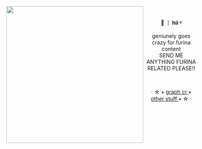 ㅤㅤㅤㅤㅤㅤㅤ
<img align="left" src="https://64.media.tumblr.com/8eee27a6e00bf3d8af3207b545a5ceed/ca8ec97c78d4471f-ad/s1280x1920/d33c052fa35e565ce75b401b4ab125ab953c3d92.pnj" width="360"> <p align="center"> **🫧 ⋮ hii ᵎᵎ** <br> <br> geniunely goes crazy for furina content <br> SEND ME ANYTHING FURINA RELATED PLEASE!! <br> </p>

<br>

<p align="center"> ⋅ ☆ ⭑ <a href="https://www.tumblr.com/cherryshh/734916779140366336/i-furina-will-use-this-trial-to-show"> 
  graph cr
<a>
 ⭑
<a href="https://rentry.co/furinap">
 other stuff
 </a>
  ⭑ ☆ ⋅
</p>
